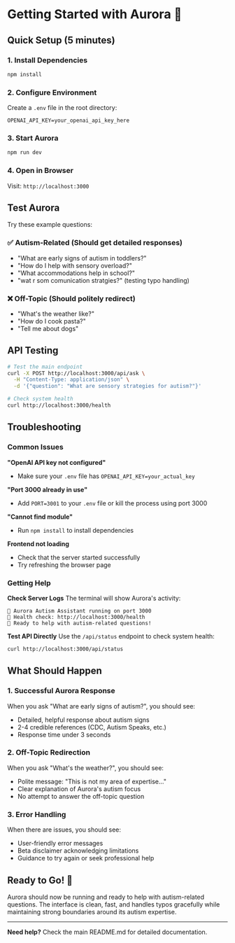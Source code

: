 # Getting Started with Aurora 🧩

## Quick Setup (5 minutes)

### 1. Install Dependencies
```bash
npm install
```

### 2. Configure Environment
Create a `.env` file in the root directory:
```env
OPENAI_API_KEY=your_openai_api_key_here
```

### 3. Start Aurora
```bash
npm run dev
```

### 4. Open in Browser
Visit: `http://localhost:3000`

## Test Aurora

Try these example questions:

### ✅ Autism-Related (Should get detailed responses)
- "What are early signs of autism in toddlers?"
- "How do I help with sensory overload?"
- "What accommodations help in school?"
- "wat r som comunication stratgies?" (testing typo handling)

### ❌ Off-Topic (Should politely redirect)
- "What's the weather like?"
- "How do I cook pasta?"
- "Tell me about dogs"

## API Testing

```bash
# Test the main endpoint
curl -X POST http://localhost:3000/api/ask \
  -H "Content-Type: application/json" \
  -d '{"question": "What are sensory strategies for autism?"}'

# Check system health
curl http://localhost:3000/health
```

## Troubleshooting

### Common Issues

**"OpenAI API key not configured"**
- Make sure your `.env` file has `OPENAI_API_KEY=your_actual_key`

**"Port 3000 already in use"**
- Add `PORT=3001` to your `.env` file or kill the process using port 3000

**"Cannot find module"**
- Run `npm install` to install dependencies

**Frontend not loading**
- Check that the server started successfully
- Try refreshing the browser page

### Getting Help

**Check Server Logs**
The terminal will show Aurora's activity:
```
🧩 Aurora Autism Assistant running on port 3000
🔗 Health check: http://localhost:3000/health
🤖 Ready to help with autism-related questions!
```

**Test API Directly**
Use the `/api/status` endpoint to check system health:
```bash
curl http://localhost:3000/api/status
```

## What Should Happen

### 1. Successful Aurora Response
When you ask "What are early signs of autism?", you should see:
- Detailed, helpful response about autism signs
- 2-4 credible references (CDC, Autism Speaks, etc.)
- Response time under 3 seconds

### 2. Off-Topic Redirection
When you ask "What's the weather?", you should see:
- Polite message: "This is not my area of expertise..."
- Clear explanation of Aurora's autism focus
- No attempt to answer the off-topic question

### 3. Error Handling
When there are issues, you should see:
- User-friendly error messages
- Beta disclaimer acknowledging limitations
- Guidance to try again or seek professional help

## Ready to Go! 🚀

Aurora should now be running and ready to help with autism-related questions. The interface is clean, fast, and handles typos gracefully while maintaining strong boundaries around its autism expertise.

---

**Need help?** Check the main README.md for detailed documentation.